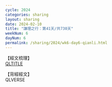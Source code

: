 ```yaml
---
cycle: 2024
categories: sharing
layout: sharing
date: 2024-02-10
title: "謙理之行：第41天/共730天"
weekNum: 6
dayNum: 6
permalink: /sharing/2024/wk6-day6-qianli.html
---
```

【經文梳理】  
[QLTITLE](QLLINK)

【背經經文】  
QLVERSE
